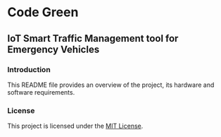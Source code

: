 # Code Green
## IoT Smart Traffic Management tool for Emergency Vehicles

### Introduction
This README file provides an overview of the project, its hardware and software requirements.

### License
This project is licensed under the [MIT License](https://www.mit.edu/~amini/LICENSE.md).